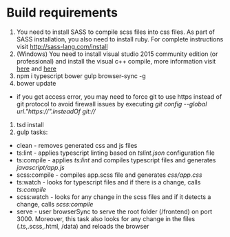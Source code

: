 # Build requirements #
1. You need to install SASS to compile scss files into css files. As part of SASS installation, you also need to install ruby. For complete instructions visit http://sass-lang.com/install
1. (Windows) You need to install visual studio 2015 community edition (or professional) and install the visual c++ compile, more information visit [here](https://www.browsersync.io/docs/gulp/) and [here](https://stackoverflow.com/questions/33239445/could-not-install-prerender-using-npm-failed-to-locate-cl-exe)
1. npm i typescript bower gulp browser-sync -g
1. bower update
 * if you get access error, you may need to force git to use https instead of git protocol to avoid firewall issues by executing _git config --global url."https://".insteadOf git://_
1. tsd install
1. gulp tasks:
  * clean - removes generated css and js files
  * ts:lint - applies typescript linting based on _tslint.json_ configuration file
  * ts:compile - applies _ts:lint_ and compiles typescript files and generates _javascript/app.js_
  * scss:compile - compiles app.scss file and generates _css/app.css_
  * ts:watch - looks for typescript files and if there is a change, calls _ts:compile_
  * scss:watch - looks for any change in the scss files and if it detects a change, calls _scss:compile_
  * serve - user browserSync to serve the root folder (/frontend) on port 3000. Moreover, this task also looks for any change in the files (.ts,.scss,.html, /data) and reloads the browser

